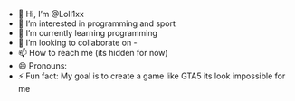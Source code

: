 - 👋 Hi, I’m @Loll1xx
- 👀 I’m interested in programming and sport
- 🌱 I’m currently learning programming
- 💞️ I’m looking to collaborate on -
- 📫 How to reach me (its hidden for now)
- 😄 Pronouns: 
- ⚡ Fun fact: My goal is to create a game like GTA5 its look impossible for me

<!---
Loll1xx/Loll1xx is a ✨ special ✨ repository because its `README.md` (this file) appears on your GitHub profile.
You can click the Preview link to take a look at your changes.
--->

